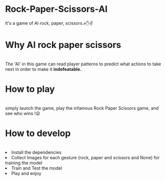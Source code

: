 # Rock-Paper-Scissors-AI
It's a game of AI rock, paper, scissors.✊✋✌
<br>
<h1>Why AI rock paper scissors</h1>
<br>
The 'AI' in this game can read player patterns to predict what actions to take next in order to make it <b> indefeatable. </b>
<br>
<h1>How to play</h1>
<br>
simply launch the game, play the infamous Rock Paper Scissors game, and see who wins !😜
<br>
<h1>How to develop</h1>
<br>
<li>Install the dependencies</li>
<li>Collect Images for each gesture (rock, paper and scissors and None) for training the model</li>
<li>Train and Test the model</li>
<li>Play and enjoy</li> 

